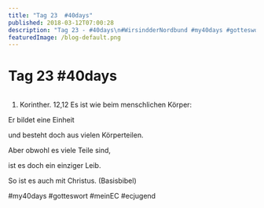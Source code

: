 ```yaml
---
title: "Tag 23  #40days"
published: 2018-03-12T07:00:28
description: "Tag 23 - #40days\n#WirsindderNordbund #my40days #gotteswort #meinEC #ecjugend"
featuredImage: /blog-default.png
---
```


# Tag 23  #40days

<img loading="lazy" src="/old/40DAYS_03-12_WITH-tag-23.jpg" alt>

1. Korinther. 12,12 Es ist wie beim menschlichen Körper:

Er bildet eine Einheit

und besteht doch aus vielen Körperteilen.

Aber obwohl es viele Teile sind,

ist es doch ein einziger Leib.

So ist es auch mit Christus. (Basisbibel)

#my40days #gotteswort #meinEC #ecjugend
